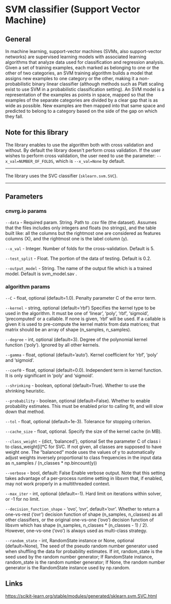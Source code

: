 # SVM classifier (Support Vector Machine)

## General
In machine learning, support-vector machines (SVMs, also support-vector networks) are supervised learning models with associated learning algorithms that analyze data used for classification and regression analysis. 
Given a set of training examples, each marked as belonging to one or the other of two categories, an SVM training algorithm builds a model that assigns new examples to one category or the other, making it a non-probabilistic binary linear classifier (although methods such as Platt scaling exist to use SVM in a probabilistic classification setting). 
An SVM model is a representation of the examples as points in space, mapped so that the examples of the separate categories are divided by a clear gap that is as wide as possible. 
New examples are then mapped into that same space and predicted to belong to a category based on the side of the gap on which they fall.

## Note for this library
The library enables to use the algorithm both with cross validation and without. By default the library doesn't perform cross validation. 
If the user wishes to perform cross validation,  the user need to use the parameter: ```--x_val=NUMBER_OF_FOLDS```, 
which is ```--x_val=None``` by default.
*** 
The library uses the SVC classifier (```sklearn.svm.SVC```).
***

## Parameters
### cnvrg.io params
```--data``` - Required param. String. Path to .csv file (the dataset). Assumes that the files includes only integers and floats (no strings), and the table built like: all the columns but the 
rightmost one are considered as features columns (X), and the rightmost one is the label column (y).

```--x_val``` - Integer. Number of folds for the cross-validation. Default is 5.

```--test_split``` - Float. The portion of the data of testing. Default is 0.2.

```--output_model``` - String. The name of the output file which is a trained model. Default is svm_model.sav .

### algorithm params
```--C``` - float, optional (default=1.0). Penalty parameter C of the error term.

```--kernel``` - string, optional (default=’rbf’)
Specifies the kernel type to be used in the algorithm. It must be one of ‘linear’, ‘poly’, ‘rbf’, ‘sigmoid’, ‘precomputed’ or a callable. If none is given, ‘rbf’ will be used. If a callable is given it is used to pre-compute the kernel matrix from data matrices; that matrix should be an array of shape (n_samples, n_samples).

```--degree``` - int, optional (default=3). Degree of the polynomial kernel function (‘poly’). Ignored by all other kernels.

```--gamma``` - float, optional (default=’auto’). Kernel coefficient for ‘rbf’, ‘poly’ and ‘sigmoid’.

```--coef0``` - float, optional (default=0.0). Independent term in kernel function. It is only significant in ‘poly’ and ‘sigmoid’.

```--shrinking``` - boolean, optional (default=True). Whether to use the shrinking heuristic.

```--probability``` - boolean, optional (default=False). Whether to enable probability estimates. This must be enabled prior to calling fit, and will slow down that method.

```--tol``` - float, optional (default=1e-3). Tolerance for stopping criterion.

```--cache_size``` - float, optional. Specify the size of the kernel cache (in MB).

```--class_weight``` - {dict, ‘balanced’}, optional
Set the parameter C of class i to class_weight[i]*C for SVC. If not given, all classes are supposed to have weight one. The “balanced” mode uses the values of y to automatically adjust weights inversely proportional to class frequencies in the input data as n_samples / (n_classes * np.bincount(y))

```--verbose``` - bool, default: False
Enable verbose output. Note that this setting takes advantage of a per-process runtime setting in libsvm that, if enabled, may not work properly in a multithreaded context.

```--max_iter``` - int, optional (default=-1). Hard limit on iterations within solver, or -1 for no limit.

```--decision_function_shape``` - ‘ovo’, ‘ovr’, default=’ovr’. Whether to return a one-vs-rest (‘ovr’) decision function of shape (n_samples, n_classes) as all other classifiers, or the original one-vs-one (‘ovo’) decision function of libsvm which has shape (n_samples, n_classes * (n_classes - 1) / 2). However, one-vs-one (‘ovo’) is always used as multi-class strategy.

```--random_state``` - int, RandomState instance or None, optional (default=None),
The seed of the pseudo random number generator used when shuffling the data for probability estimates. If int, random_state is the seed used by the random number generator; If RandomState instance, random_state is the random number generator; If None, the random number generator is the RandomState instance used by np.random.

## Links
https://scikit-learn.org/stable/modules/generated/sklearn.svm.SVC.html